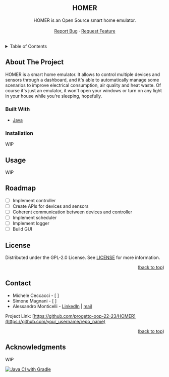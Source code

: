 <!-- README.md start -->
<a name="readme-top"></a>
<br />
<div align="center">
  <a href="https://github.com/progetto-oop-22-23/HOMER">
    <!-- <img src="" alt="Logo" width="80" height="80"> -->
  </a>

  <h2 align="center">HOMER</h2>

  <p align="center">
    HOMER is an Open Source smart home emulator.
    <br />
    <br />
    <!-- <a href="https://github.com/progetto-oop-22-23/HOMER">View Demo</a>
    · -->
    <a href="https://github.com/progetto-oop-22-23/HOMER/issues">Report Bug</a>
    ·
    <a href="https://github.com/progetto-oop-22-23/HOMER/issues">Request Feature</a>
  </p>
</div>

 <br/>

<details>
  <summary>Table of Contents</summary>
  <ol>
    <li>
      <a href="#about-the-project">About The Project</a>
      <ul>
        <li><a href="#built-with">Built With</a></li>
      </ul>
    </li>
    <li>
      <a href="#getting-started">Getting Started</a>
      <ul>
        <li><a href="#prerequisites">Prerequisites</a></li>
        <li><a href="#installation">Installation</a></li>
      </ul>
    </li>
    <li><a href="#usage">Usage</a></li>
    <li><a href="#roadmap">Roadmap</a></li>
    <li><a href="#contributing">Contributing</a></li>
    <li><a href="#license">License</a></li>
    <li><a href="#contact">Contact</a></li>
    <li><a href="#acknowledgments">Acknowledgments</a></li>
  </ol>
</details>

## About The Project
HOMER is a smart home emulator. It allows to control multiple devices and sensors through a dashboard, and it's able to automatically
manage some scenarios to improve electrical consumption, air quality and heat waste.
Of course it's just an emulator, it won't open your windows or turn on any light in your house while you're sleeping, hopefully.

### Built With
* [Java](https://www.oracle.com/it/java/)

### Installation
WIP

## Usage
WIP

## Roadmap
- [ ] Implement controller
- [ ] Create APIs for devices and sensors
- [ ] Coherent communication between devices and controller
- [ ] Implement scheduler
- [ ] Implement logger
- [ ] Build GUI

<!-- LICENSE -->
## License

Distributed under the GPL-2.0 License. See [LICENSE](https://github.com/progetto-oop-22-23/HOMER/blob/main/LICENSE) for more information.

<p align="right">(<a href="#readme-top">back to top</a>)</p>



<!-- CONTACT -->
## Contact

- Michele Ceccacci - [ ]
- Simone Magnani - [ ]
- Alessandro Monticelli - [LinkedIn](https://www.linkedin.com/in/ale-mont) | [mail](mailto:alessandr.monticell4@studio.unibo.it)

Project Link: [https://github.com/progetto-oop-22-23/HOMER](https://github.com/your_username/repo_name)

<p align="right">(<a href="#readme-top">back to top</a>)</p>



<!-- ACKNOWLEDGMENTS -->
## Acknowledgments
WIP


<!-- README.md end -->

<!-- 
[contributors-shield]: https://img.shields.io/github/contributors/progetto-oop-22-23/HOMER?style=for-the-badge
[contributors-url]: https://github.com/progetto-oop-22-23/HOMER/graphs/contributors
[forks-shield]: https://img.shields.io/github/forks/progetto-oop-22-23/HOMER?style=for-the-badge
[forks-url]: https://github.com/progetto-oop-22-23/HOMER/network/members
[stars-shield]: https://img.shields.io/github/stars/progetto-oop-22-23/HOMER?style=for-the-badge
[stars-url]: https://github.com/progetto-oop-22-23/HOMER/stargazers
[issues-shield]: https://img.shields.io/github/issues/progetto-oop-22-23/HOMER?style=for-the-badge
[issues-url]: https://github.com/progetto-oop-22-23/HOMER/issues
[license-shield]: https://img.shields.io/github/license/progetto-oop-22-23/HOMER?style=for-the-badge
[license-url]: https://github.com/progetto-oop-22-23/HOMER/blob/master/LICENSE

[![Contributors][contributors-shield]][contributors-url]
[![Forks][forks-shield]][forks-url]
[![Stargazers][stars-shield]][stars-url]
[![Issues][issues-shield]][issues-url]
[![GPL License][license-shield]][license-url] 
-->
[CI-shield]: https://github.com/progetto-oop-22-23/HOMER/actions/workflows/test.yml/badge.svg?branch=main&
[CI-url]: https://github.com/progetto-oop-22-23/HOMER/actions/workflows/test.yml
[![Java CI with Gradle][CI-shield]][CI-url]
